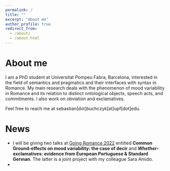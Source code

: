 ```yaml
---
permalink: /
title: ""
excerpt: "About me"
author_profile: true
redirect_from: 
  - /about/
  - /about.html
---
```


About me
======
I am a PhD student at Universitat Pompeu Fabra, Barcelona, interested in the field of semantics and pragmatics and their interfaces with syntax in Romance. My main research deals with the phenomenon of mood variability in Romance and its relation to distinct ontological objects, speech acts, and commitments. I also work on obviation and exclamatives.

Feel free to reach me at sebastian[dot]buchczyk[at]upf[dot]edu.

News
======
- I will be giving two talks at [Going Romance 2022](https://clt.uab.cat/going-romance-2022/) entitled **Common Ground-effects on mood variability: the case of decir** and ***Whether*-exclamatives: evidence from European Portuguese & Standard German**. The latter is a joint project with my colleague Sara Amido.
- 
